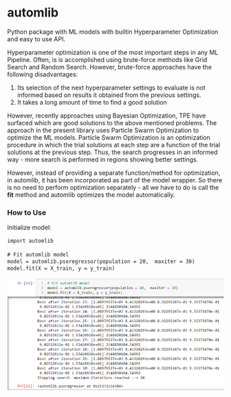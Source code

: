 # automlib
Python package with ML models with builtin Hyperparameter Optimization and easy to use API.

Hyperparameter optimization is one of the most important steps in any ML Pipeline. Often, is is accomplished using brute-force methods like Grid Search and Random Search. However, brute-force approaches have the following disadvantages:
  1. Its selection of the next hyperparameter settings to evaluate is not informed based on results it obtained from the previous settings.
  2. It takes a long amount of time to find a good solution
 
However, recently approaches using Bayesian Optimization, TPE have surfaced which are good solutions to the above mentioned problems. The approach in the present library uses Particle Swarm Optimization to optimize the ML models. Particle Swarm Optimization is an optimization procedure in which the trial solutions at each step are a function of the trial solutions at the previous step. Thus, the search progresses in an informed way - more search is performed in regions showing better settings.           

However, instead of providing a separate function/method for optimization, in automlib, it has been incorporated as part of the model wrapper. So there is no need to perform optimization separately - all we have to do is call the **fit** method and automlib optimizes the model automatically.

### How to Use
Initialize model:
```
import automlib

# Fit automlib model
model = automlib.psoregressor(population = 20,  maxiter = 30)
model.fit(X = X_train, y = y_train)
```
![Training Progress](/automlib_reg.png)
